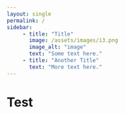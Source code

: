 ```yaml
---
layout: single
permalink: /
sidebar:
     - title: "Title"
       image: /assets/images/i3.png
       image_alt: "image"
       text: "Some text here."
     - title: "Another Title"
       text: "More text here."
---
```


# Test
